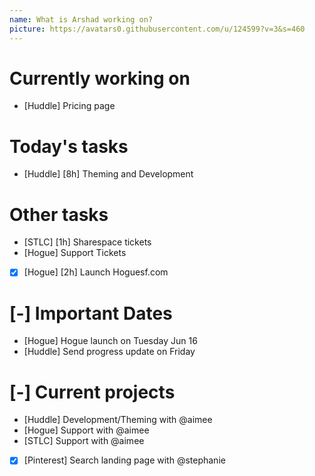 ```yaml
---
name: What is Arshad working on?
picture: https://avatars0.githubusercontent.com/u/124599?v=3&s=460
---
```


# Currently working on

* [Huddle] Pricing page

# Today's tasks

* [Huddle] [8h] Theming and Development

# Other tasks

* [STLC] [1h] Sharespace tickets
* [Hogue] Support Tickets
* [x] [Hogue] [2h] Launch Hoguesf.com

# [-] Important Dates

* [Hogue] Hogue launch on Tuesday Jun 16
* [Huddle] Send progress update on Friday

# [-] Current projects

* [Huddle] Development/Theming with @aimee
* [Hogue] Support with @aimee
* [STLC] Support with @aimee
* [x] [Pinterest] Search landing page with @stephanie
